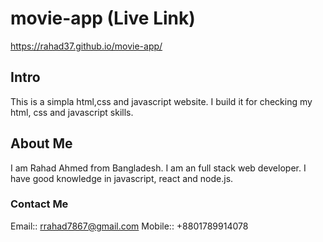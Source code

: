 # movie-app (Live Link)
https://rahad37.github.io/movie-app/

## Intro
This is a simpla html,css and javascript website. I build it for checking my html, css and javascript skills.

## About Me
I am Rahad Ahmed from Bangladesh. I am an full stack web developer. I have good knowledge in javascript, react and node.js.

### Contact Me
Email:: rrahad7867@gmail.com
Mobile:: +8801789914078
